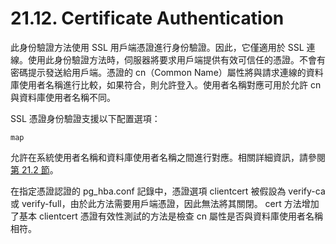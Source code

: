 # 21.12. Certificate Authentication

此身份驗證方法使用 SSL 用戶端憑證進行身份驗證。因此，它僅適用於 SSL 連線。使用此身份驗證方法時，伺服器將要求用戶端提供有效可信任的憑證。不會有密碼提示發送給用戶端。憑證的 cn（Common Name）屬性將與請求連線的資料庫使用者名稱進行比較，如果符合，則允許登入。使用者名稱對應可用於允許 cn 與資料庫使用者名稱不同。

SSL 憑證身份驗證支援以下配置選項：

`map`

允許在系統使用者名稱和資料庫使用者名稱之間進行對應。相關詳細資訊，請參閱[第 21.2 節](user-name-maps.md)。

在指定憑證認證的 pg\_hba.conf 記錄中，憑證選項 clientcert 被假設為 verify-ca 或 verify-full，由於此方法需要用戶端憑證，因此無法將其關閉。 cert 方法增加了基本 clientcert 憑證有效性測試的方法是檢查 cn 屬性是否與資料庫使用者名稱相符。
